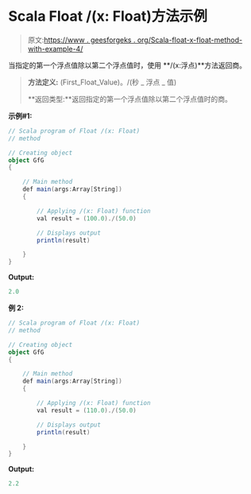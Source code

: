 # Scala Float /(x: Float)方法示例

> 原文:[https://www . geesforgeks . org/Scala-float-x-float-method-with-example-4/](https://www.geeksforgeeks.org/scala-float-x-float-method-with-example-4/)

当指定的第一个浮点值除以第二个浮点值时，使用 **/(x:浮点)**方法返回商。

> **方法定义:** (First_Float_Value)。/(秒 _ 浮点 _ 值)
> 
> **返回类型:**返回指定的第一个浮点值除以第二个浮点值时的商。

**示例#1:**

```scala
// Scala program of Float /(x: Float)
// method

// Creating object
object GfG
{ 

    // Main method
    def main(args:Array[String])
    {

        // Applying /(x: Float) function
        val result = (100.0)./(50.0)

        // Displays output
        println(result)

    }
} 
```

**Output:**

```scala
2.0

```

**例 2:**

```scala
// Scala program of Float /(x: Float)
// method

// Creating object
object GfG
{ 

    // Main method
    def main(args:Array[String])
    {

        // Applying /(x: Float) function
        val result = (110.0)./(50.0)

        // Displays output
        println(result)

    }
} 
```

**Output:**

```scala
2.2

```